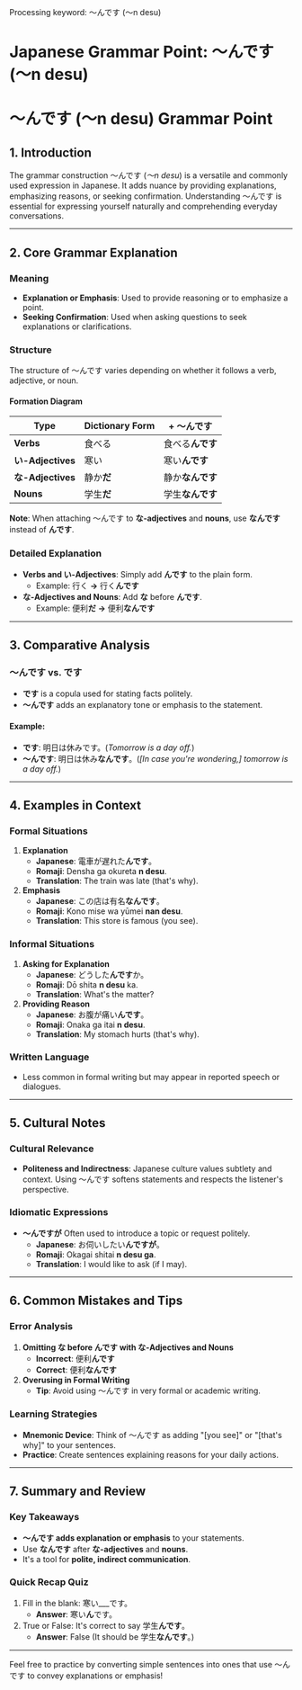 Processing keyword: ～んです (〜n desu)
# Japanese Grammar Point: ～んです (〜n desu)
# ～んです (〜n desu) Grammar Point
## 1. Introduction
The grammar construction ～んです (*〜n desu*) is a versatile and commonly used expression in Japanese. It adds nuance by providing explanations, emphasizing reasons, or seeking confirmation. Understanding ～んです is essential for expressing yourself naturally and comprehending everyday conversations.

---
## 2. Core Grammar Explanation
### Meaning
- **Explanation or Emphasis**: Used to provide reasoning or to emphasize a point.
- **Seeking Confirmation**: Used when asking questions to seek explanations or clarifications.
### Structure
The structure of ～んです varies depending on whether it follows a verb, adjective, or noun.
#### Formation Diagram
| Type                | Dictionary Form | + ～んです |
|---------------------|-----------------|-----------|
| **Verbs**           | 食べる           | 食べる**んです** |
| **い-Adjectives**    | 寒い             | 寒い**んです**   |
| **な-Adjectives**    | 静か**だ**        | 静か**なんです** |
| **Nouns**           | 学生**だ**        | 学生**なんです** |
**Note**: When attaching ～んです to **な-adjectives** and **nouns**, use **なんです** instead of **んです**.
### Detailed Explanation
- **Verbs and い-Adjectives**: Simply add **んです** to the plain form.
  - Example: 行く **→** 行く**んです**
- **な-Adjectives and Nouns**: Add **な** before **んです**.
  - Example: 便利**だ** **→** 便利**なんです**
---
## 3. Comparative Analysis
### ～んです vs. です
- **です** is a copula used for stating facts politely.
- **～んです** adds an explanatory tone or emphasis to the statement.
#### Example:
- **です**: 明日は休みです。(*Tomorrow is a day off.*)
- **～んです**: 明日は休み**なんです**。(*[In case you're wondering,] tomorrow is a day off.*)
---
## 4. Examples in Context
### Formal Situations
1. **Explanation**
   - **Japanese**: 電車が遅れた**んです**。
   - **Romaji**: Densha ga okureta **n desu**.
   - **Translation**: The train was late (that's why).
2. **Emphasis**
   - **Japanese**: この店は有名**なんです**。
   - **Romaji**: Kono mise wa yūmei **nan desu**.
   - **Translation**: This store is famous (you see).
### Informal Situations
1. **Asking for Explanation**
   - **Japanese**: どうした**んです**か。
   - **Romaji**: Dō shita **n desu** ka.
   - **Translation**: What's the matter?
2. **Providing Reason**
   - **Japanese**: お腹が痛い**んです**。
   - **Romaji**: Onaka ga itai **n desu**.
   - **Translation**: My stomach hurts (that's why).
### Written Language
- Less common in formal writing but may appear in reported speech or dialogues.
---
## 5. Cultural Notes
### Cultural Relevance
- **Politeness and Indirectness**: Japanese culture values subtlety and context. Using ～んです softens statements and respects the listener's perspective.
### Idiomatic Expressions
- **～んですが**
  Often used to introduce a topic or request politely.
  - **Japanese**: お伺いしたい**んですが**。
  - **Romaji**: Okagai shitai **n desu ga**.
  - **Translation**: I would like to ask (if I may).
---
## 6. Common Mistakes and Tips
### Error Analysis
1. **Omitting な before んです with な-Adjectives and Nouns**
   - **Incorrect**: 便利**んです**
   - **Correct**: 便利**なんです**
2. **Overusing in Formal Writing**
   - **Tip**: Avoid using ～んです in very formal or academic writing.
### Learning Strategies
- **Mnemonic Device**: Think of ～んです as adding "[you see]" or "[that's why]" to your sentences.
- **Practice**: Create sentences explaining reasons for your daily actions.
---
## 7. Summary and Review
### Key Takeaways
- **～んです adds explanation or emphasis** to your statements.
- Use **なんです** after **な-adjectives** and **nouns**.
- It's a tool for **polite, indirect communication**.
### Quick Recap Quiz
1. Fill in the blank: 寒い___です。
   - **Answer**: 寒い**ん**です。
2. True or False: It's correct to say 学生**んです**。
   - **Answer**: False (It should be 学生**なんです**。)
---
Feel free to practice by converting simple sentences into ones that use ～んです to convey explanations or emphasis!
